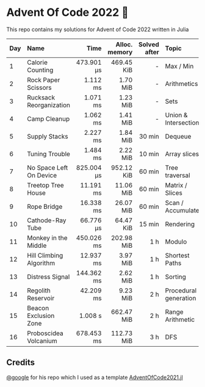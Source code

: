 # Advent Of Code 2022 🎄

This repo contains my solutions for Advent of Code 2022 written in Julia

| Day | Name | Time | Alloc. memory | Solved after | Topic |
|-----|:-----|-----:|--------------:|-------------:|:------|
| 1 | Calorie Counting | 473.901 μs | 469.45 KiB | - | Max / Min |
| 2 | Rock Paper Scissors | 1.112 ms | 1.70 MiB | - | Arithmetics |
| 3 | Rucksack Reorganization | 1.071 ms | 1.23 MiB | - | Sets |
| 4 | Camp Cleanup | 1.062 ms | 1.41 MiB | - | Union & Intersection |
| 5 | Supply Stacks | 2.227 ms | 1.84 MiB | 30 min | Dequeue |
| 6 | Tuning Trouble | 1.484 ms | 2.22 MiB | 10 min | Array slices |
| 7 | No Space Left On Device | 825.004 μs | 952.12 KiB | 60 min | Tree traversal |
| 8 | Treetop Tree House | 11.191 ms | 11.06 MiB | 60 min | Matrix / Slices |
| 9 | Rope Bridge | 16.338 ms | 26.07 MiB | 60 min | Scan / Accumulate |
| 10 | Cathode-Ray Tube | 66.776 μs | 64.47 KiB | 15 min | Rendering |
| 11 | Monkey in the Middle | 450.026 ms | 202.98 MiB | 1 h | Modulo |
| 12 | Hill Climbing Algorithm | 12.937 ms | 3.97 MiB | 1 h | Shortest Paths |
| 13 | Distress Signal | 144.362 ms | 2.62 MiB | 1 h | Sorting |
| 14 | Regolith Reservoir | 42.209 ms | 9.23 MiB | 2 h | Procedural generation |
| 15 | Beacon Exclusion Zone | 1.008 s | 662.47 MiB | 2 h | Range Arithmetic |
| 16 | Proboscidea Volcanium | 678.453 ms | 112.73 MiB | 3 h | DFS |

## Credits
[@google](https://github.com/goggle) for his repo which I used as a template [AdventOfCode2021.jl](https://github.com/goggle/AdventOfCode2021.jl)
